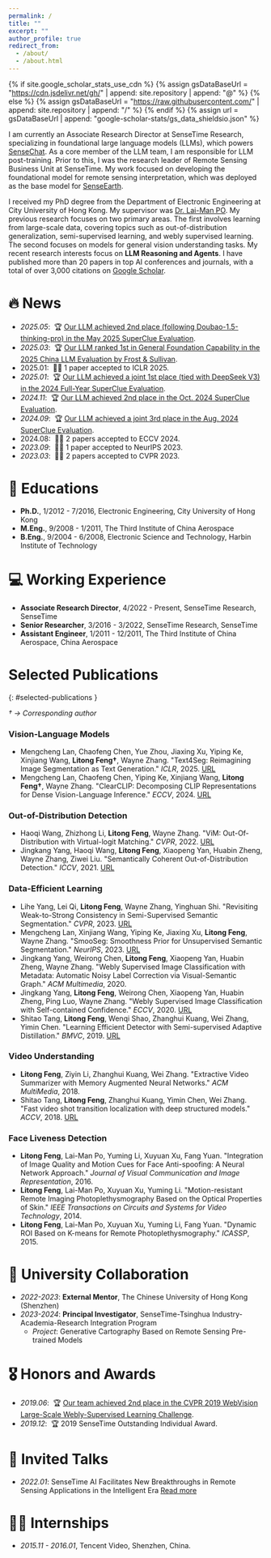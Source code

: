 ```yaml
---
permalink: /
title: ""
excerpt: ""
author_profile: true
redirect_from: 
  - /about/
  - /about.html
---
```


{% if site.google_scholar_stats_use_cdn %}
{% assign gsDataBaseUrl = "https://cdn.jsdelivr.net/gh/" | append: site.repository | append: "@" %}
{% else %}
{% assign gsDataBaseUrl = "https://raw.githubusercontent.com/" | append: site.repository | append: "/" %}
{% endif %}
{% assign url = gsDataBaseUrl | append: "google-scholar-stats/gs_data_shieldsio.json" %}

<span class='anchor' id='about-me'></span>

I am currently an Associate Research Director at SenseTime Research, specializing in foundational large language models (LLMs), which powers [SenseChat](https://chat.sensetime.com/). As a core member of the LLM team, I am responsible for LLM post-training. Prior to this, I was the research leader of Remote Sensing Business Unit at SenseTime. My work focused on developing the foundational model for remote sensing interpretation, which was deployed as the base model for [SenseEarth](https://senseearth-cloud.com/). 


I received my PhD degree from the Department of Electronic Engineering at City University of Hong Kong. My supervisor was [Dr. Lai-Man PO](https://www.ee.cityu.edu.hk/~lmpo/). My previous research focuses on two primary areas. The first involves learning from large-scale data, covering topics such as out-of-distribution generalization, semi-supervised learning, and webly supervised learning. The second focuses on models for general vision understanding tasks. My recent research interests focus on **LLM Reasoning and Agents**. I have published more than 20 papers in top AI conferences and journals, with a total of over 3,000 citations on [Google Scholar](https://scholar.google.com/citations?user=PnNAAasAAAAJ&hl=en).

# 🔥 News
- *2025.05*: &nbsp;🏆 [Our LLM achieved 2nd place (following Doubao-1.5-thinking-pro) in the May 2025 SuperClue Evaluation](https://mp.weixin.qq.com/s/XYX85wbYFyKN9wQLDhfRrA). 
- *2025.03*: &nbsp;🏆 [Our LLM ranked 1st in General Foundation Capability in the 2025 China LLM Evaluation by Frost & Sullivan](https://mp.weixin.qq.com/s/Nsb3uTWVy9rn1badMlhrdw).  
- 2025.01:  🎉🎉 1 paper accepted to ICLR 2025.
- *2025.01*: &nbsp;🏆 [Our LLM achieved a joint 1st place (tied with DeepSeek V3) in the 2024 Full-Year SuperClue Evaluation](https://mp.weixin.qq.com/s/XYX85wbYFyKN9wQLDhfRrA).  
- *2024.11*: &nbsp;🏆 [Our LLM achieved 2nd place in the Oct. 2024 SuperClue Evaluation](https://mp.weixin.qq.com/s/YvAnoCyalUU28ujDSgEqkg).  
- *2024.09*: &nbsp;🏆 [Our LLM achieved a joint 3rd place in the Aug. 2024 SuperClue Evaluation](https://mp.weixin.qq.com/s/uxU_rWvP9HWOMzg7Zg6oKA).
- 2024.08:  🎉🎉 2 papers accepted to ECCV 2024.
- *2023.09*: &nbsp;🎉🎉 1 paper accepted to NeurIPS 2023.
- *2023.03*: &nbsp;🎉🎉 2 papers accepted to CVPR 2023.

# 📖 Educations
- **Ph.D.**, 1/2012 - 7/2016, Electronic Engineering, City University of Hong Kong
- **M.Eng.**, 9/2008 - 1/2011, The Third Institute of China Aerospace
- **B.Eng.**, 9/2004 - 6/2008, Electronic Science and Technology, Harbin Institute of Technology

# 💻 Working Experience
- **Associate Research Director**, 4/2022 - Present, SenseTime Research, SenseTime
- **Senior Researcher**, 3/2016 - 3/2022, SenseTime Research, SenseTime
- **Assistant Engineer**, 1/2011 - 12/2011, The Third Institute of China Aerospace, China Aerospace

# <i class="fas fa-book"></i> Selected Publications
{: #selected-publications }

*† → Corresponding author*

### Vision-Language Models

*   Mengcheng Lan, Chaofeng Chen, Yue Zhou, Jiaxing Xu, Yiping Ke, Xinjiang Wang, **Litong Feng†**, Wayne Zhang. "Text4Seg: Reimagining Image Segmentation as Text Generation." *ICLR*, 2025. [URL](https://mc-lan.github.io/Text4Seg/)
*   Mengcheng Lan, Chaofeng Chen, Yiping Ke, Xinjiang Wang, **Litong Feng†**, Wayne Zhang. "ClearCLIP: Decomposing CLIP Representations for Dense Vision-Language Inference." *ECCV*, 2024. [URL](https://github.com/mc-lan/ClearCLIP)

### Out-of-Distribution Detection

*   Haoqi Wang, Zhizhong Li, **Litong Feng**, Wayne Zhang. "ViM: Out-Of-Distribution with Virtual-logit Matching." *CVPR*, 2022. [URL](https://github.com/haoqiwang/vim)
*   Jingkang Yang, Haoqi Wang, **Litong Feng**, Xiaopeng Yan, Huabin Zheng, Wayne Zhang, Ziwei Liu. "Semantically Coherent Out-of-Distribution Detection." *ICCV*, 2021. [URL](https://jingkang50.github.io/projects/scood)

### Data-Efficient Learning

*   Lihe Yang, Lei Qi, **Litong Feng**, Wayne Zhang, Yinghuan Shi. "Revisiting Weak-to-Strong Consistency in Semi-Supervised Semantic Segmentation." *CVPR*, 2023. [URL](https://github.com/LiheYoung/UniMatch)
*   Mengcheng Lan, Xinjiang Wang, Yiping Ke, Jiaxing Xu, **Litong Feng**, Wayne Zhang. "SmooSeg: Smoothness Prior for Unsupervised Semantic Segmentation." *NeurIPS*, 2023. [URL](https://github.com/mc-lan/SmooSeg)
*   Jingkang Yang, Weirong Chen, **Litong Feng**, Xiaopeng Yan, Huabin Zheng, Wayne Zhang. "Webly Supervised Image Classification with Metadata: Automatic Noisy Label Correction via Visual-Semantic Graph." *ACM Multimedia*, 2020.
*   Jingkang Yang, **Litong Feng**, Weirong Chen, Xiaopeng Yan, Huabin Zheng, Ping Luo, Wayne Zhang. "Webly Supervised Image Classification with Self-contained Confidence." *ECCV*, 2020. [URL](https://github.com/bigvideoresearch/SCC)
*   Shitao Tang, **Litong Feng**, Wenqi Shao, Zhanghui Kuang, Wei Zhang, Yimin Chen. "Learning Efficient Detector with Semi-supervised Adaptive Distillation." *BMVC*, 2019. [URL](https://github.com/Tangshitao/Semi-supervised-Adaptive-Distillation)

### Video Understanding

*   **Litong Feng**, Ziyin Li, Zhanghui Kuang, Wei Zhang. "Extractive Video Summarizer with Memory Augmented Neural Networks." *ACM MultiMedia*, 2018.
*   Shitao Tang, **Litong Feng**, Zhanghui Kuang, Yimin Chen, Wei Zhang. "Fast video shot transition localization with deep structured models." *ACCV*, 2018. [URL](https://github.com/Tangshitao/ClipShots)

### Face Liveness Detection

*   **Litong Feng**, Lai-Man Po, Yuming Li, Xuyuan Xu, Fang Yuan. "Integration of Image Quality and Motion Cues for Face Anti-spoofing: A Neural Network Approach." *Journal of Visual Communication and Image Representation*, 2016.
*   **Litong Feng**, Lai-Man Po, Xuyuan Xu, Yuming Li. "Motion-resistant Remote Imaging Photoplethysmography Based on the Optical Properties of Skin." *IEEE Transactions on Circuits and Systems for Video Technology*, 2014.
*   **Litong Feng**, Lai-Man Po, Xuyuan Xu, Yuming Li, Fang Yuan. "Dynamic ROI Based on K-means for Remote Photoplethysmography." *ICASSP*, 2015.


# 🏫 University Collaboration
- *2022-2023*: **External Mentor**, The Chinese University of Hong Kong (Shenzhen)  
- *2023-2024*: **Principal Investigator**, SenseTime-Tsinghua Industry-Academia-Research Integration Program  
  - *Project*: Generative Cartography Based on Remote Sensing Pre-trained Models

# 🎖 Honors and Awards
- *2019.06*: &nbsp;🏆 [Our team achieved 2nd place in the CVPR 2019 WebVision Large-Scale Webly-Supervised Learning Challenge](https://data.vision.ee.ethz.ch/cvl/webvision/2019/challenge_results.html).
- *2019.12*: &nbsp;🏆 2019 SenseTime Outstanding Individual Award.


# 💬 Invited Talks
- *2022.01*: SenseTime AI Facilitates New Breakthroughs in Remote Sensing Applications in the Intelligent Era [Read more](https://mp.weixin.qq.com/s/r85UkOUN-IvkZ9vSrl87AA)

# 🧑‍💻 Internships
- *2015.11 - 2016.01*, Tencent Video, Shenzhen, China.